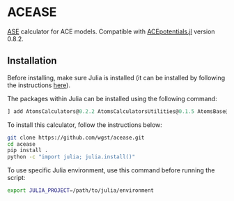 # ACEASE

[ASE](https://wiki.fysik.dtu.dk/ase/) calculator for ACE models. Compatible with [ACEpotentials.jl](https://github.com/ACEsuit/ACEpotentials.jl) version 0.8.2.

## Installation

Before installing, make sure Julia is installed (it can be installed by following the instructions [here](https://julialang.org/downloads/platform/)).

The packages within Julia can be installed using the following command:
```julia
] add AtomsCalculators@0.2.2 AtomsCalculatorsUtilities@0.1.5 AtomsBase@0.4.2 Unitful@1.21.0 PythonCall@0.9.22 https://github.com/wgst/NQCBase.jl.git 
```

To install this calculator, follow the instructions below:
```sh
git clone https://github.com/wgst/acease.git
cd acease
pip install .
python -c "import julia; julia.install()"
```

To use specific Julia environment, use this command before running the script:
```sh
export JULIA_PROJECT=/path/to/julia/environment
```

